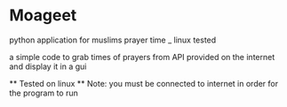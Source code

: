 # Moageet
python application for muslims prayer time _ linux tested


a simple code to grab times of prayers from API provided on the internet and display it in a gui 

** Tested on linux 
** Note: you must be connected to internet in order for the program to run 

